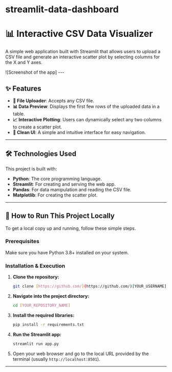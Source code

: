 # streamlit-data-dashboard
# 📊 Interactive CSV Data Visualizer

A simple web application built with Streamlit that allows users to upload a CSV file and generate an interactive scatter plot by selecting columns for the X and Y axes.

![Screenshot of the app] ---

## ✨ Features

-   **📂 File Uploader**: Accepts any CSV file.
-   **📊 Data Preview**: Displays the first few rows of the uploaded data in a table.
-   **📈 Interactive Plotting**: Users can dynamically select any two columns to create a scatter plot.
-   **🎨 Clean UI**: A simple and intuitive interface for easy navigation.

---

## 🛠️ Technologies Used

This project is built with:

-   **Python**: The core programming language.
-   **Streamlit**: For creating and serving the web app.
-   **Pandas**: For data manipulation and reading the CSV file.
-   **Matplotlib**: For creating the scatter plot.

---

## 🚀 How to Run This Project Locally

To get a local copy up and running, follow these simple steps.

### Prerequisites

Make sure you have Python 3.8+ installed on your system.

### Installation & Execution

1.  **Clone the repository:**
    ```sh
    git clone [https://github.com/](https://github.com/)[YOUR_USERNAME]/[YOUR_REPOSITORY_NAME].git
    ```

2.  **Navigate into the project directory:**
    ```sh
    cd [YOUR_REPOSITORY_NAME]
    ```

3.  **Install the required libraries:**
    ```sh
    pip install -r requirements.txt
    ```

4.  **Run the Streamlit app:**
    ```sh
    streamlit run app.py
    ```

5.  Open your web browser and go to the local URL provided by the terminal (usually `http://localhost:8501`).

---

